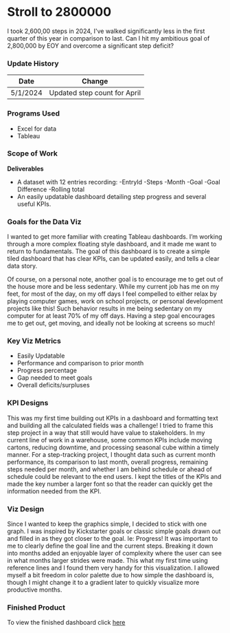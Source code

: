 # Stroll to 2800000
I took 2,600,00 steps in 2024, I've walked significantly less in the first quarter of this year in comparison to last. Can I hit my ambitious goal of 2,800,000 by EOY and overcome a significant step deficit? 

### Update History ###
|Date|Change|
| ------------- | ------------- |
|5/1/2024|Updated step count for April|

### Programs Used ###
  - Excel for data
  - Tableau

### Scope of Work ###
**Deliverables** <br>
  - A dataset with 12 entries recording:
    -EntryId 
    -Steps 
    -Month 
    -Goal 
    -Goal Difference 
    -Rolling total 
  - An easily updatable dashboard detailing step progress and several useful KPIs.  

### Goals for the Data Viz ###
I wanted to get more familiar with creating Tableau dashboards. I’m working through a more complex floating style dashboard, and it made me want to return to fundamentals. The goal of this dashboard is to create a simple tiled dashboard that has clear KPIs, can be updated easily, and tells a clear data story. <br>

Of course, on a personal note, another goal is to encourage me to get out of the house more and be less sedentary. While my current job has me on my feet, for most of the day, on my off days I feel compelled to either relax by playing computer games, work on school projects, or personal development projects like this! Such behavior results in me being sedentary on my computer for at least 70% of my off days. Having a step goal encourages me to get out, get moving, and ideally not be looking at screens so much!  

### Key Viz Metrics ###
  - Easily Updatable 
  - Performance and comparison to prior month 
  - Progress percentage 
  - Gap needed to meet goals 
  - Overall deficits/surpluses

### KPI Designs ###
This was my first time building out KPIs in a dashboard and formatting text and building all the calculated fields was a challenge! I tried to frame this step project in a way that still would have value to stakeholders. In my current line of work in a warehouse, some common KPIs include moving cartons, reducing downtime, and processing seasonal cube within a timely manner. For a step-tracking project, I thought data such as current month performance, its comparison to last month, overall progress, remaining steps needed per month, and whether I am behind schedule or ahead of schedule could be relevant to the end users. I kept the titles of the KPIs and made the key number a larger font so that the reader can quickly get the information needed from the KPI.  

### Viz Design ###
Since I wanted to keep the graphics simple, I decided to stick with one graph. I was inspired by Kickstarter goals or classic simple goals drawn out and filled in as they got closer to the goal. Ie: Progress! It was important to me to clearly define the goal line and the current steps. Breaking it down into months added an enjoyable layer of complexity where the user can see in what months larger strides were made. This what my first time using reference lines and I found them very handy for this visualization. I allowed myself a bit freedom in color palette due to how simple the dashboard is, though I might change it to a gradient later to quickly visualize more productive months.  

### Finished Product ###
To view the finished dashboard click [here](https://public.tableau.com/app/profile/marissa.nash/viz/Strollto2800000/Dashboard1) 
